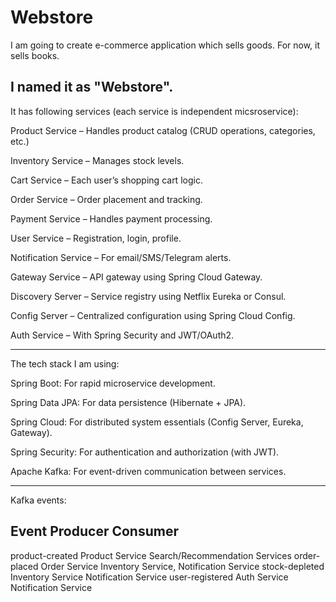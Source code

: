 # Webstore

I am going to create  e-commerce application which sells goods. For now, it sells books.

I named it as "Webstore".
---------------------------------------------------

It has following services (each service is independent micsroservice):

Product Service – Handles product catalog (CRUD operations, categories, etc.)

Inventory Service – Manages stock levels.

Cart Service – Each user’s shopping cart logic.

Order Service – Order placement and tracking.

Payment Service – Handles payment processing.

User Service – Registration, login, profile.

Notification Service – For email/SMS/Telegram alerts.

Gateway Service – API gateway using Spring Cloud Gateway.

Discovery Server – Service registry using Netflix Eureka or Consul.

Config Server – Centralized configuration using Spring Cloud Config.

Auth Service – With Spring Security and JWT/OAuth2.

------------------------------------------

The tech stack I am using:

Spring Boot: For rapid microservice development.

Spring Data JPA: For data persistence (Hibernate + JPA).

Spring Cloud: For distributed system essentials (Config Server, Eureka, Gateway).

Spring Security: For authentication and authorization (with JWT).

Apache Kafka: For event-driven communication between services.

------------------------------------------------------------------------------

Kafka events:

Event	          Producer	          Consumer
-----------------------------------------------------------------------------
product-created	  Product Service	  Search/Recommendation Services
order-placed	  Order Service	      Inventory Service, Notification Service
stock-depleted	  Inventory Service	  Notification Service
user-registered	  Auth Service	      Notification Service
